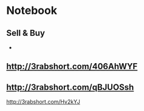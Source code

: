# Notebook
Sell &amp; Buy
---
-
http://3rabshort.com/406AhWYF
-
http://3rabshort.com/qBJUOSsh
-
http://3rabshort.com/Hv2kYJ
